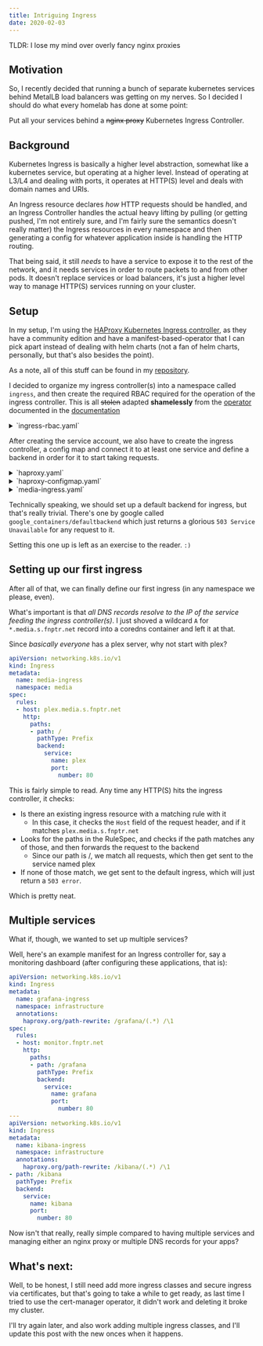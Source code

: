 ```yaml
---
title: Intriguing Ingress
date: 2020-02-03
---
```


TLDR: I lose my mind over overly fancy nginx proxies

## Motivation

So, I recently decided that running a bunch of separate kubernetes services behind MetalLB load balancers was getting on my nerves. So I decided I should do what every homelab has done at some point:

Put all your services behind a ~~nginx proxy~~ Kubernetes Ingress Controller.

## Background

Kubernetes Ingress is basically a higher level abstraction, somewhat like a kubernetes service, but operating at a higher level. Instead of operating at L3/L4 and dealing with ports, it operates at HTTP(S) level and deals with domain names and URIs.

An Ingress resource declares *how* HTTP requests should be handled, and an Ingress Controller handles the actual heavy lifting by pulling (or getting pushed, I'm not entirely sure, and I'm fairly sure the semantics doesn't really matter) the Ingress resources in every namespace and then generating a config for whatever application inside is handling the HTTP routing.

That being said, it still *needs* to have a service to expose it to the rest of the network, and it needs services in order to route packets to and from other pods. It doesn't replace services or load balancers, it's just a higher level way to manage HTTP(S) services running on your cluster.

## Setup

In my setup, I'm using the [HAProxy Kubernetes Ingress controller](https://github.com/haproxytech/kubernetes-ingress), as they have a community edition and have a manifest-based-operator that I can pick apart instead of dealing with helm charts (not a fan of helm charts, personally, but that's also besides the point).

As a note, all of this stuff can be found in my [repository](https://github.com/lambda-funcptr/homelab).

I decided to organize my ingress controller(s) into a namespace called `ingress`, and then create the required RBAC required for the operation of the ingress controller. This is all ~~stolen~~ adapted **shamelessly** from the [operator](https://raw.githubusercontent.com/haproxytech/kubernetes-ingress/v1.5/deploy/haproxy-ingress.yaml) documented in the [documentation](https://www.haproxy.com/documentation/kubernetes/latest/)

<details>
<summary>`ingress-rbac.yaml`</summary>
```yaml
apiVersion: v1
kind: ServiceAccount
metadata:
name: ingress-service-account
namespace: ingress
---
kind: ClusterRole
apiVersion: rbac.authorization.k8s.io/v1
metadata:
name: ingress-cluster-role
rules:
- apiGroups:
    - ""
      resources:
    - configmaps
    - endpoints
    - nodes
    - pods
    - services
    - namespaces
    - events
    - serviceaccounts
      verbs:
    - get
    - list
    - watch
- apiGroups:
    - "extensions"
    - "networking.k8s.io"
      resources:
    - ingresses
    - ingresses/status
    - ingressclasses
      verbs:
    - get
    - list
    - watch
- apiGroups:
    - "extensions"
    - "networking.k8s.io"
      resources:
    - ingresses/status
      verbs:
    - update
- apiGroups:
    - ""
      resources:
    - secrets
      verbs:
    - get
    - list
    - watch
    - create
    - patch
    - update
---
kind: ClusterRoleBinding
apiVersion: rbac.authorization.k8s.io/v1
metadata:
name: ingress-cluster-role-binding
namespace: ingress
roleRef:
apiGroup: rbac.authorization.k8s.io
kind: ClusterRole
name: ingress-cluster-role
subjects:
- kind: ServiceAccount
  name: ingress-service-account
  namespace: ingress
```
</details>

After creating the service account, we also have to create the ingress controller, a config map and connect it to at least one service and define a backend in order for it to start taking requests.

<details>
<summary>`haproxy.yaml`</summary>

```yaml
apiVersion: apps/v1
kind: Deployment
metadata:
  labels:
    run: haproxy-ingress
  name: haproxy-ingress
  namespace: ingress
spec:
  replicas: 1
  selector:
    matchLabels:
      run: haproxy-ingress
  template:
    metadata:
      labels:
        run: haproxy-ingress
    spec:
      serviceAccountName: ingress-service-account
      containers:
      - name: haproxy-ingress
        image: harbor.fnptr.net/docker/haproxytech/kubernetes-ingress
        args:
          - --configmap=ingress/haproxy
          - --default-backend-service=haproxy-controller/ingress-default-backend
        securityContext:
          runAsUser:  1000
          runAsGroup: 1000
          capabilities:
            drop:
              - ALL
            add:
              - NET_BIND_SERVICE
        resources:
          requests:
            cpu: "500m"
            memory: "50Mi"
        livenessProbe:
          httpGet:
            path: /healthz
            port: 1042
        ports:
        - name: http
          containerPort: 80
        - name: https
          containerPort: 443
        - name: stat
          containerPort: 1024
        env:
        - name: TZ
          value: "America/New_York"
        - name: POD_NAME
          valueFrom:
            fieldRef:
              fieldPath: metadata.name
        - name: POD_NAMESPACE
          valueFrom:
            fieldRef:
              fieldPath: metadata.namespace
      initContainers:
        - name: sysctl
          image: busybox:musl
          command:
            - /bin/sh
            - -c
            - sysctl -w net.ipv4.ip_unprivileged_port_start=0
          securityContext:
            privileged: true
```

</details>

<details>
<summary>`haproxy-configmap.yaml`</summary>

```yaml
apiVersion: v1
kind: ConfigMap
metadata:
  name: haproxy
  namespace: ingress
data:
```

</details>
<details>
<summary>`media-ingress.yaml`</summary>

```yaml
apiVersion: v1
kind: Service
metadata:
  labels:
    run: haproxy-ingress
  name: haproxy-ingress
  namespace: ingress
spec:
  selector:
    run: haproxy-ingress
  type: LoadBalancer
  ports:
  - name: http
    port: 80
    protocol: TCP
    targetPort: 80
  - name: https
    port: 443
    protocol: TCP
    targetPort: 443
  - name: stat
    port: 1024
    protocol: TCP
    targetPort: 1024
```

</details>

Technically speaking, we should set up a default backend for ingress, but that's really trivial. There's one by google called `google_containers/defaultbackend` which just returns a glorious `503 Service Unavailable` for any request to it. 

Setting this one up is left as an exercise to the reader. `:)`

## Setting up our first ingress

After all of that, we can finally define our first ingress (in any namespace we please, even).

What's important is that *all DNS records resolve to the IP of the service feeding the ingress controller(s)*. I just shoved a wildcard `A` for `*.media.s.fnptr.net` record into a coredns container and left it at that.

Since *basically everyone* has a plex server, why not start with plex?

```yaml
apiVersion: networking.k8s.io/v1
kind: Ingress
metadata:
  name: media-ingress
  namespace: media
spec:
  rules:
  - host: plex.media.s.fnptr.net
    http:
      paths:
      - path: /
        pathType: Prefix
        backend:
          service:
            name: plex
            port:
              number: 80
```

This is fairly simple to read.
Any time any HTTP(S) hits the ingress controller, it checks:

- Is there an existing ingress resource with a matching rule with it
    - In this case, it checks the `Host` field of the request header, and if it matches `plex.media.s.fnptr.net`
- Looks for the paths in the RuleSpec, and checks if the path matches any of those, and then forwards the request to the backend
    - Since our path is /, we match all requests, which then get sent to the service named plex
- If none of those match, we get sent to the default ingress, which will just return a `503 error`.

Which is pretty neat.


## Multiple services

What if, though, we wanted to set up multiple services?

Well, here's an example manifest for an Ingress controller for, say a monitoring dashboard (after configuring these applications, that is):

```yaml
apiVersion: networking.k8s.io/v1
kind: Ingress
metadata:
  name: grafana-ingress
  namespace: infrastructure
  annotations:
    haproxy.org/path-rewrite: /grafana/(.*) /\1
spec:
  rules:
  - host: monitor.fnptr.net
    http:
      paths:
      - path: /grafana
        pathType: Prefix
        backend:
          service:
            name: grafana
            port:
              number: 80
---
apiVersion: networking.k8s.io/v1
kind: Ingress
metadata:
  name: kibana-ingress
  namespace: infrastructure
  annotations:
    haproxy.org/path-rewrite: /kibana/(.*) /\1
- path: /kibana
  pathType: Prefix
  backend:
    service:
      name: kibana
      port:
        number: 80
```

Now isn't that really, really simple compared to having multiple services and managing either an nginx proxy or multiple DNS records for your apps?

## What's next:

Well, to be honest, I still need add more ingress classes and secure ingress via certificates, but that's going to take a while to get ready, as last time I tried to use the cert-manager operator, it didn't work and deleting it broke my cluster.

I'll try again later, and also work adding multiple ingress classes, and I'll update this post with the new onces when it happens.